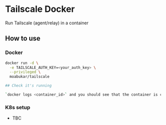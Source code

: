 # Tailscale Docker

Run Tailscale (agent/relay) in a container

## How to use

### Docker

```bash
docker run -d \
  -e TAILSCALE_AUTH_KEY=<your_auth_key> \
  --privileged \
  moabukar/tailscale

## Check it's running

`docker logs <container_id>` and you should see that the container is connected to the network.

```

### K8s setup


- TBC
